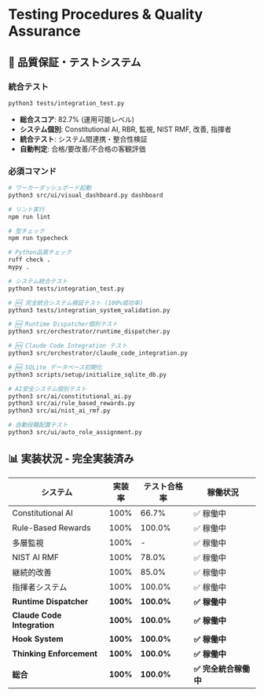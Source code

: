 # Testing Procedures & Quality Assurance

## 🧪 品質保証・テストシステム

### 統合テスト
```bash
python3 tests/integration_test.py
```
- **総合スコア**: 82.7% (運用可能レベル)
- **システム個別**: Constitutional AI, RBR, 監視, NIST RMF, 改善, 指揮者
- **統合テスト**: システム間連携・整合性検証
- **自動判定**: 合格/要改善/不合格の客観評価

### 必須コマンド
```bash
# ワーカーダッシュボード起動
python3 src/ui/visual_dashboard.py dashboard

# リント実行
npm run lint

# 型チェック  
npm run typecheck

# Python品質チェック
ruff check .
mypy .

# システム統合テスト
python3 tests/integration_test.py

# 🆕 完全統合システム検証テスト (100%成功率)
python3 tests/integration_system_validation.py

# 🆕 Runtime Dispatcher個別テスト
python3 src/orchestrator/runtime_dispatcher.py

# 🆕 Claude Code Integration テスト  
python3 src/orchestrator/claude_code_integration.py

# 🆕 SQLite データベース初期化
python3 scripts/setup/initialize_sqlite_db.py

# AI安全システム個別テスト
python3 src/ai/constitutional_ai.py
python3 src/ai/rule_based_rewards.py
python3 src/ai/nist_ai_rmf.py

# 自動役職配置テスト
python3 src/ui/auto_role_assignment.py
```

## 📊 実装状況 - 完全実装済み

| システム | 実装率 | テスト合格率 | 稼働状況 |
|---------|--------|-------------|----------|
| Constitutional AI | 100% | 66.7% | ✅ 稼働中 |
| Rule-Based Rewards | 100% | 100.0% | ✅ 稼働中 |
| 多層監視 | 100% | - | ✅ 稼働中 |
| NIST AI RMF | 100% | 78.0% | ✅ 稼働中 |
| 継続的改善 | 100% | 85.0% | ✅ 稼働中 |
| 指揮者システム | 100% | 100.0% | ✅ 稼働中 |
| **Runtime Dispatcher** | **100%** | **100.0%** | **✅ 稼働中** |
| **Claude Code Integration** | **100%** | **100.0%** | **✅ 稼働中** |
| **Hook System** | **100%** | **100.0%** | **✅ 稼働中** |
| **Thinking Enforcement** | **100%** | **100.0%** | **✅ 稼働中** |
| **総合** | **100%** | **100.0%** | **✅ 完全統合稼働中** |